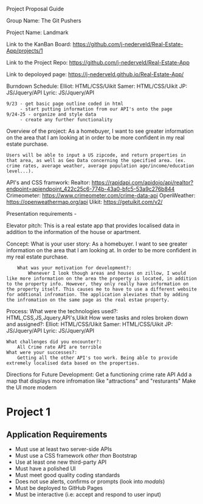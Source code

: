 Project Proposal Guide

Group Name: The Git Pushers

Project Name: Landmark

Link to the KanBan Board: 
https://github.com/j-nederveld/Real-Estate-App/projects/1

Link to the Project Repo: 
https://github.com/j-nederveld/Real-Estate-App

Link to depoloyed page:
https://j-nederveld.github.io/Real-Estate-App/

Burndown Schedule: 
    Elliot: HTML/CSS/Uikit
    Samer: HTML/CSS/Uikit
    JP: JS/Jquery/API
    Lyric: JS/Jquery/API
    
    9/23 - get basic page outline coded in html
         - start putting information from our API's onto the page 
    9/24-25 - organize and style data
         - create any further functionality



Overview of the project: 
    As a homebuyer, I want to see greater information on the area that I am looking at in order to be more confident in my real estate purchase. 

    Users will be able to input a US zipcode, and return properties in that area, as well as Geo Data concerning the specified area. (ex. crime rates, average weather, average population age/income/education level...).

API's and CSS framwork:
    Realtor: https://rapidapi.com/apidojo/api/realtor?endpoint=apiendpoint_422c25c6-774b-43a0-bfc5-53a9c276b844
    Crimeometer: https://www.crimeometer.com/crime-data-api
    OpenWeather: https://openweathermap.org/api
    Uikit: https://getuikit.com/v2/
   

Presentation requirements -

Elevator pitch: This is a real estate app that provides localised data in addition to the information of the house or apartment. 

Concept: 
        What is your user story: 
            As a homebuyer. 
            I want to see greater information on the area that I am looking at.
            In order to be more confident in my real estate purchase.
            
        What was your motivation for development?:
            Whenever I look though areas and houses on zillow, I would like more information on the area the property is located, in addition to the property info. However, they only really have information on the property itself. This causes me to have to use a different website for addtional infromation. The application aleviates that by adding the infromation on the same page as the real estae property.

Process: 
    What were the technologies used?: 
        HTML,CSS,JS,Jquery,API's,Uikit 
    How were tasks and roles broken down and assigned?:
        Elliot: HTML/CSS/Uikit
        Samer: HTML/CSS/Uikit
        JP: JS/Jquery/API
        Lyric: JS/Jquery/API

    What challenges did you encounter?: 
        All Crime rate API are terrible 
    What were your successes?: 
        Getting all the other API's too work. Being able to provide extremely localised data based on the properties.

Directions for Future Development:
    Get a functioning crime rate API
    Add a map that displays more infromation like "attractions" and "resturants"
    Make the UI more modern
                

# Project 1
## Application Requirements
* Must use at least two server-side APIs 
* Must use a CSS framework _other than_ Bootstrap
* Use at least one new third-party API
* Must have a polished UI
* Must meet good quality coding standards
* Does not use alerts, confirms or prompts (look into _modals_)
* Must be deployed to GitHub Pages
* Must be interactive (i.e: accept and respond to user input)
